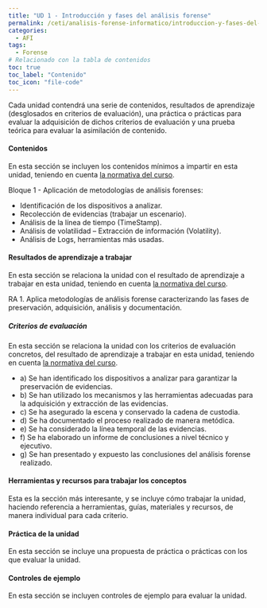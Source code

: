 ```yaml
---
title: "UD 1 - Introducción y fases del análisis forense"
permalink: /ceti/analisis-forense-informatico/introduccion-y-fases-del-analisis-forense
categories:
  - AFI
tags:
  - Forense
# Relacionado con la tabla de contenidos
toc: true
toc_label: "Contenido"
toc_icon: "file-code"
---
```


Cada unidad contendrá una serie de contenidos, resultados de aprendizaje (desglosados en criterios de evaluación), una práctica o prácticas para evaluar la adquisición de dichos criterios de evaluación y una prueba teórica para evaluar la asimilación de contenido.

#### Contenidos

En esta sección se incluyen los contenidos mínimos a impartir en esta unidad, teniendo en cuenta [la normativa del curso](https://www.boe.es/diario_boe/txt.php?id=BOE-A-2020-4963).

Bloque 1 - Aplicación de metodologías de análisis forenses:

- Identificación de los dispositivos a analizar.
- Recolección de evidencias (trabajar un escenario).
- Análisis de la línea de tiempo (TimeStamp).
- Análisis de volatilidad – Extracción de información (Volatility).
- Análisis de Logs, herramientas más usadas.

#### Resultados de aprendizaje a trabajar

En esta sección se relaciona la unidad con el resultado de aprendizaje a trabajar en esta unidad, teniendo en cuenta [la normativa del curso](https://www.boe.es/diario_boe/txt.php?id=BOE-A-2020-4963).

RA 1. Aplica metodologías de análisis forense caracterizando las fases de preservación, adquisición, análisis y documentación.

##### Criterios de evaluación

En esta sección se relaciona la unidad con los criterios de evaluación concretos, del resultado de aprendizaje a trabajar en esta unidad, teniendo en cuenta [la normativa del curso](https://www.boe.es/diario_boe/txt.php?id=BOE-A-2020-4963).

- a) Se han identificado los dispositivos a analizar para garantizar la preservación de evidencias.
- b) Se han utilizado los mecanismos y las herramientas adecuadas para la adquisición y extracción de las evidencias.
- c) Se ha asegurado la escena y conservado la cadena de custodia.
- d) Se ha documentado el proceso realizado de manera metódica.
- e) Se ha considerado la línea temporal de las evidencias.
- f) Se ha elaborado un informe de conclusiones a nivel técnico y ejecutivo.
- g) Se han presentado y expuesto las conclusiones del análisis forense realizado.

#### Herramientas y recursos para trabajar los conceptos

Esta es la sección más interesante, y se incluye cómo trabajar la unidad, haciendo referencia a herramientas, guías, materiales y recursos, de manera individual para cada criterio.

#### Práctica de la unidad

En esta sección se incluye una propuesta de práctica o prácticas con los que evaluar la unidad.

#### Controles de ejemplo

En esta sección se incluyen controles de ejemplo para evaluar la unidad.
